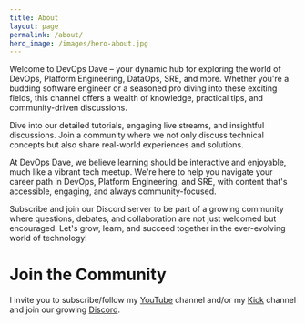 ```yaml
---
title: About
layout: page
permalink: /about/
hero_image: /images/hero-about.jpg
---
```


<div class="about-para-div"><p>Welcome to DevOps Dave – your dynamic hub for exploring the world of DevOps, Platform Engineering, DataOps, SRE, and more. Whether you're a budding software engineer or a seasoned pro diving into these exciting fields, this channel offers a wealth of knowledge, practical tips, and community-driven discussions.</p></div>

<div class="about-para-div"><p>Dive into our detailed tutorials, engaging live streams, and insightful discussions. Join a community where we not only discuss technical concepts but also share real-world experiences and solutions.</p></div>

<div class="about-para-div"><p>At DevOps Dave, we believe learning should be interactive and enjoyable, much like a vibrant tech meetup. We're here to help you navigate your career path in DevOps, Platform Engineering, and SRE, with content that's accessible, engaging, and always community-focused.</p></div>

<div class="about-para-div"><p>Subscribe and join our Discord server to be part of a growing community where questions, debates, and collaboration are not just welcomed but encouraged. Let's grow, learn, and succeed together in the ever-evolving world of technology!</p></div>

<h1>Join the Community</h1>
<div class="about-para-div">
    I invite you to subscribe/follow my <a href="https://www.youtube.com/@devopsdave" target="_blank">YouTube</a> channel and/or my <a href="https://kick.com/devopsdave" target="_blank">Kick</a> channel and join our growing <a href="https://DevOpsDave.net/discord" target="_blank">Discord</a>.
</div>